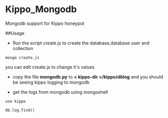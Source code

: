 # Kippo_Mongodb
Mongodb support for Kippo honeypot

##Usage
* Run the script create.js to create the database,database user and collection

 `mongo create.js`


 you can edit create.js to change it's values

* copy the file **mongodb.py** to **< kippo-dir >/kippo/dblog** and you should be seeing kippo logging to mongodb

* get the logs from mongodb using mongoshell

 `use kippo`

 `db.log.find()`
